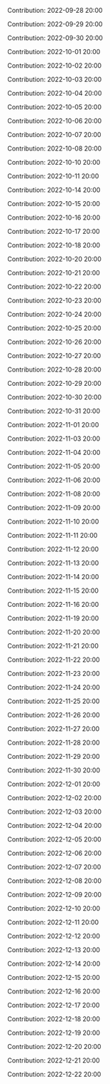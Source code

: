 Contribution: 2022-09-28 20:00

Contribution: 2022-09-29 20:00

Contribution: 2022-09-30 20:00

Contribution: 2022-10-01 20:00

Contribution: 2022-10-02 20:00

Contribution: 2022-10-03 20:00

Contribution: 2022-10-04 20:00

Contribution: 2022-10-05 20:00

Contribution: 2022-10-06 20:00

Contribution: 2022-10-07 20:00

Contribution: 2022-10-08 20:00

Contribution: 2022-10-10 20:00

Contribution: 2022-10-11 20:00

Contribution: 2022-10-14 20:00

Contribution: 2022-10-15 20:00

Contribution: 2022-10-16 20:00

Contribution: 2022-10-17 20:00

Contribution: 2022-10-18 20:00

Contribution: 2022-10-20 20:00

Contribution: 2022-10-21 20:00

Contribution: 2022-10-22 20:00

Contribution: 2022-10-23 20:00

Contribution: 2022-10-24 20:00

Contribution: 2022-10-25 20:00

Contribution: 2022-10-26 20:00

Contribution: 2022-10-27 20:00

Contribution: 2022-10-28 20:00

Contribution: 2022-10-29 20:00

Contribution: 2022-10-30 20:00

Contribution: 2022-10-31 20:00

Contribution: 2022-11-01 20:00

Contribution: 2022-11-03 20:00

Contribution: 2022-11-04 20:00

Contribution: 2022-11-05 20:00

Contribution: 2022-11-06 20:00

Contribution: 2022-11-08 20:00

Contribution: 2022-11-09 20:00

Contribution: 2022-11-10 20:00

Contribution: 2022-11-11 20:00

Contribution: 2022-11-12 20:00

Contribution: 2022-11-13 20:00

Contribution: 2022-11-14 20:00

Contribution: 2022-11-15 20:00

Contribution: 2022-11-16 20:00

Contribution: 2022-11-19 20:00

Contribution: 2022-11-20 20:00

Contribution: 2022-11-21 20:00

Contribution: 2022-11-22 20:00

Contribution: 2022-11-23 20:00

Contribution: 2022-11-24 20:00

Contribution: 2022-11-25 20:00

Contribution: 2022-11-26 20:00

Contribution: 2022-11-27 20:00

Contribution: 2022-11-28 20:00

Contribution: 2022-11-29 20:00

Contribution: 2022-11-30 20:00

Contribution: 2022-12-01 20:00

Contribution: 2022-12-02 20:00

Contribution: 2022-12-03 20:00

Contribution: 2022-12-04 20:00

Contribution: 2022-12-05 20:00

Contribution: 2022-12-06 20:00

Contribution: 2022-12-07 20:00

Contribution: 2022-12-08 20:00

Contribution: 2022-12-09 20:00

Contribution: 2022-12-10 20:00

Contribution: 2022-12-11 20:00

Contribution: 2022-12-12 20:00

Contribution: 2022-12-13 20:00

Contribution: 2022-12-14 20:00

Contribution: 2022-12-15 20:00

Contribution: 2022-12-16 20:00

Contribution: 2022-12-17 20:00

Contribution: 2022-12-18 20:00

Contribution: 2022-12-19 20:00

Contribution: 2022-12-20 20:00

Contribution: 2022-12-21 20:00

Contribution: 2022-12-22 20:00

